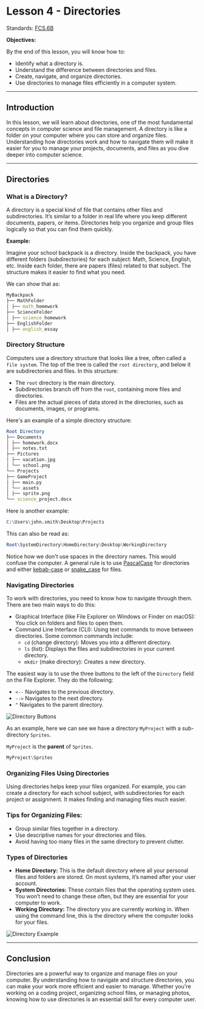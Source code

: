 # Lesson 4 - Directories

Standards: [FCS.6B](../../standards.md#fcs6b)

**Objectives:**

By the end of this lesson, you will know how to:

- Identify what a directory is.
- Understand the difference between directories and files.
- Create, navigate, and organize directories.
- Use directories to manage files efficiently in a computer system.

---

## Introduction

In this lesson, we will learn about directories, one of the most fundamental concepts in computer science and file management. A directory is like a folder on your computer where you can store and organize files. Understanding how directories work and how to navigate them will make it easier for you to manage your projects, documents, and files as you dive deeper into computer science.

---

## Directories

### What is a Directory?

A directory is a special kind of file that contains other files and subdirectories. It’s similar to a folder in real life where you keep different documents, papers, or items. Directories help you organize and group files logically so that you can find them quickly.

**Example:**

Imagine your school backpack is a directory. Inside the backpack, you have different folders (subdirectories) for each subject: Math, Science, English, etc. Inside each folder, there are papers (files) related to that subject. The structure makes it easier to find what you need.

We can show that as:

```mathematica
MyBackpack
├── MathFolder
│ ├── math_homework
├── ScienceFolder
│ ├── science_homework
├── EnglishFolder
│ ├── english_essay
```

### Directory Structure

Computers use a directory structure that looks like a tree, often called a `file system`. The top of the tree is called the `root directory`, and below it are subdirectories and files. In this structure:

- The `root` directory is the main directory.
- Subdirectories branch off from the `root`, containing more files and directories.
- Files are the actual pieces of data stored in the directories, such as documents, images, or programs.

Here's an example of a simple directory structure:

```mathematica
Root Directory
├── Documents
│ ├── homework.docx
│ ├── notes.txt
├── Pictures
│ ├── vacation.jpg
│ └── school.png
└── Projects
├── GameProject
│ ├── main.py
│ └── assets
│ ├── sprite.png
└── science_project.docx
```

Here is another example:

```mathematica
C:\Users\john.smith\Desktop\Projects
```

This can also be read as:

```mathematica
Root\SystemDirectory\HomeDirectory\Desktop\WorkingDirectory
```

Notice how we don't use spaces in the directory names. This would confuse the computer. A general rule is to use [PascalCase]() for directories and either [kebab-case]() or [snake_case]() for files.

### Navigating Directories

To work with directories, you need to know how to navigate through them. There are two main ways to do this:

- Graphical Interface (like File Explorer on Windows or Finder on macOS): You click on folders and files to open them.
- Command Line Interface (CLI): Using text commands to move between directories. Some common commands include:
  - `cd` (change directory): Moves you into a different directory.
  - `ls` (list): Displays the files and subdirectories in your current directory.
  - `mkdir` (make directory): Creates a new directory.

The easiest way is to use the three buttons to the left of the `Directory` field on the File Explorer. They do the following:

- `<--` Navigates to the previous directory.
- `-->` Navigates to the next directory.
- `^` Navigates to the parent directory.

![Directory Buttons](https://lh3.googleusercontent.com/d/1NjsbSbIT1S01Y3vt-0IrvAkW4ADOA10F)

As an example, here we can see we have a directory `MyProject` with a sub-directory `Sprites`.

`MyProject` is the **parent** of `Sprites`.

```mathematica
MyProject\Sprites
```

### Organizing Files Using Directories

Using directories helps keep your files organized. For example, you can create a directory for each school subject, with subdirectories for each project or assignment. It makes finding and managing files much easier.

### Tips for Organizing Files:

- Group similar files together in a directory.
- Use descriptive names for your directories and files.
- Avoid having too many files in the same directory to prevent clutter.

### Types of Directories

- **Home Directory:** This is the default directory where all your personal files and folders are stored. On most systems, it’s named after your user account.
- **System Directories:** These contain files that the operating system uses. You won’t need to change these often, but they are essential for your computer to work.
- **Working Directory:** The directory you are currently working in. When using the command line, this is the directory where the computer looks for your files.

![Directory Example](https://lh3.googleusercontent.com/d/1q3KYI2Tlbg363jsmg539f2Ls2TOksDGz)

---

## Conclusion

Directories are a powerful way to organize and manage files on your computer. By understanding how to navigate and structure directories, you can make your work more efficient and easier to manage. Whether you're working on a coding project, organizing school files, or managing photos, knowing how to use directories is an essential skill for every computer user.
